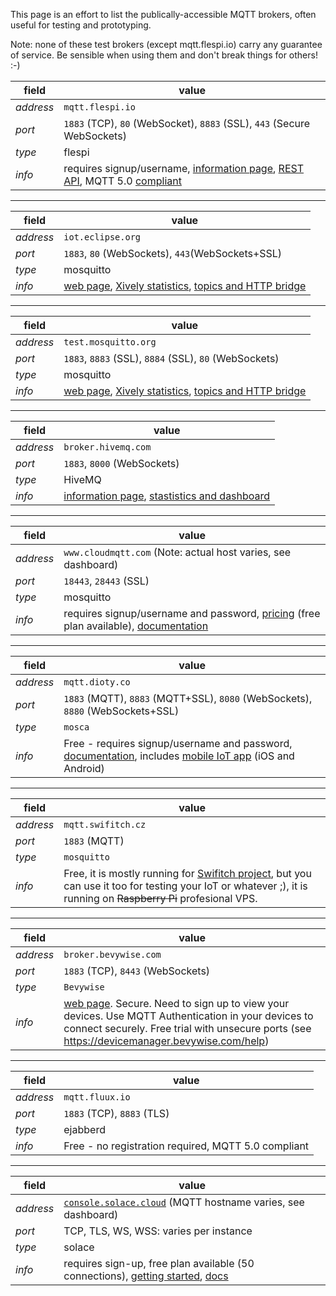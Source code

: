 This page is an effort to list the publically-accessible MQTT brokers, often useful for testing and prototyping.

Note: none of these test brokers (except mqtt.flespi.io) carry any guarantee of service. Be sensible when using them and don't break things for others! :-)

field | value
------|------
_address_ | `mqtt.flespi.io`
_port_ | `1883` (TCP), `80` (WebSocket), `8883` (SSL), `443` (Secure WebSockets)
_type_ | flespi
_info_ | requires signup/username, [information page](https://flespi.com/mqtt-broker), [REST API](https://flespi.io/mqtt), MQTT 5.0 [compliant](https://flespi.com/mqtt-broker#mqtt-checklist)

***

field | value
------|------
_address_ | `iot.eclipse.org`
_port_ | `1883`, `80` (WebSockets), `443`(WebSockets+SSL)
_type_ | mosquitto
_info_ | [web page](http://iot.eclipse.org/sandbox.html), [Xively statistics](https://xively.com/feeds/59871), [topics and HTTP bridge](http://eclipse.mqttbridge.com)

***

field | value
------|------
_address_ | `test.mosquitto.org`
_port_ | `1883`, `8883` (SSL), `8884` (SSL), `80` (WebSockets)
_type_ | mosquitto
_info_ | [web page](http://test.mosquitto.org), [Xively statistics](https://xively.com/feeds/43810), [topics and HTTP bridge](http://test-mosquitto.heroku.com)


***

field | value
------|------
_address_ | `broker.hivemq.com` 
_port_ | `1883`, `8000` (WebSockets) 
_type_ | HiveMQ 
_info_ | [information page](https://www.hivemq.com/try-out/), [stastistics and dashboard](http://www.mqtt-dashboard.com/dashboard)

***

field | value
------|------
_address_ | `www.cloudmqtt.com` (Note: actual host varies, see dashboard)
_port_ | `18443`, `28443` (SSL)
_type_ | mosquitto
_info_ | requires signup/username and password, [pricing](http://www.cloudmqtt.com/plans.html) (free plan available), [documentation](http://www.cloudmqtt.com/docs.html)

***

field | value
------|------
_address_ | `mqtt.dioty.co` 
_port_ | `1883` (MQTT), `8883` (MQTT+SSL), `8080` (WebSockets), `8880` (WebSockets+SSL)
_type_ | `mosca`
_info_ | Free - requires signup/username and password, [documentation](http://www.dioty.co), includes [mobile IoT app](http://www.dioty.co/mobile) (iOS and Android)

***

field | value
------|------
_address_ | `mqtt.swifitch.cz` 
_port_ | `1883` (MQTT)
_type_ | `mosquitto`
_info_ | Free, it is mostly running for [Swifitch project](http://www.swifitch.cz), but you can use it too for testing your IoT or whatever ;), it is running on ~~Raspberry Pi~~ profesional VPS.

***

field | value
------|------
_address_ | `broker.bevywise.com`
_port_ | `1883` (TCP), `8443` (WebSockets)
_type_ | `Bevywise`
_info_ | [web page](http://bevywise.com/iot-platform). Secure. Need to sign up to view your devices. Use MQTT Authentication in your devices to connect securely. Free trial with unsecure ports (see https://devicemanager.bevywise.com/help)

***

field | value
------|------
_address_ | `mqtt.fluux.io`
_port_ | `1883` (TCP), `8883` (TLS)
_type_ | ejabberd
_info_ | Free - no registration required, MQTT 5.0 compliant

***

field | value
------|------
_address_ | [`console.solace.cloud`](https://console.solace.cloud) (MQTT hostname varies, see dashboard)
_port_ | TCP, TLS, WS, WSS: varies per instance
_type_ | solace
_info_ | requires sign-up, free plan available (50 connections), [getting started](https://cloud.solace.com/learn/), [docs](https://docs.solace.com/)

